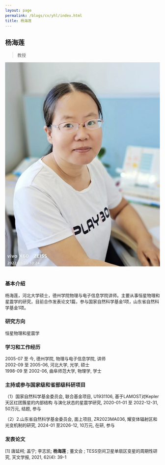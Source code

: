 ```yaml
---
layout: page
permalink: /blogs/cv/yhl/index.html
title: 杨海莲
---
```


## 杨海莲

> 教授

<center>
<img src = "/blogs/cv.ph/yhl.png">
</center>
<br>

### 基本介绍
杨海莲，河北大学硕士，德州学院物理与电子信息学院讲师。主要从事恒星物理和星震学的研究，目前合作发表论文1篇，参与国家自然科学基金1项，山东省自然科学基金1项。
### 研究方向
恒星物理和星震学
### 学习和工作经历
2005-07 至 今, 德州学院, 物理与电子信息学院, 讲师<br>
2002-09 至 2005-06, 河北大学, 光学, 硕士<br>
1998-09 至 2002-06, 曲阜师范大学, 物理学, 学士<br>

### 主持或参与国家级和省部级科研项目

（1）国家自然科学基金委员会, 联合基金项目, U1931106, 基于LAMOST对Kepler天区红团簇星的内部结构
与演化状态的星震学研究, 2020-01-01 至 2022-12-31, 50万元, 结题, 参与

（2）2.山东省自然科学基金委员会, 面上项目, ZR2023MA036, 耀变体辐射区和光变机制的研究, 2024-01 至2026-12, 10万元, 在研, 参与


### 发表论文
[1] 唐延柯; 盖宁; 李志凯; **杨海莲**  ; 董文会 ; TESS空间卫星单扇区变星的周期性研究, 天文学报, 2021, 62(4): 39-1